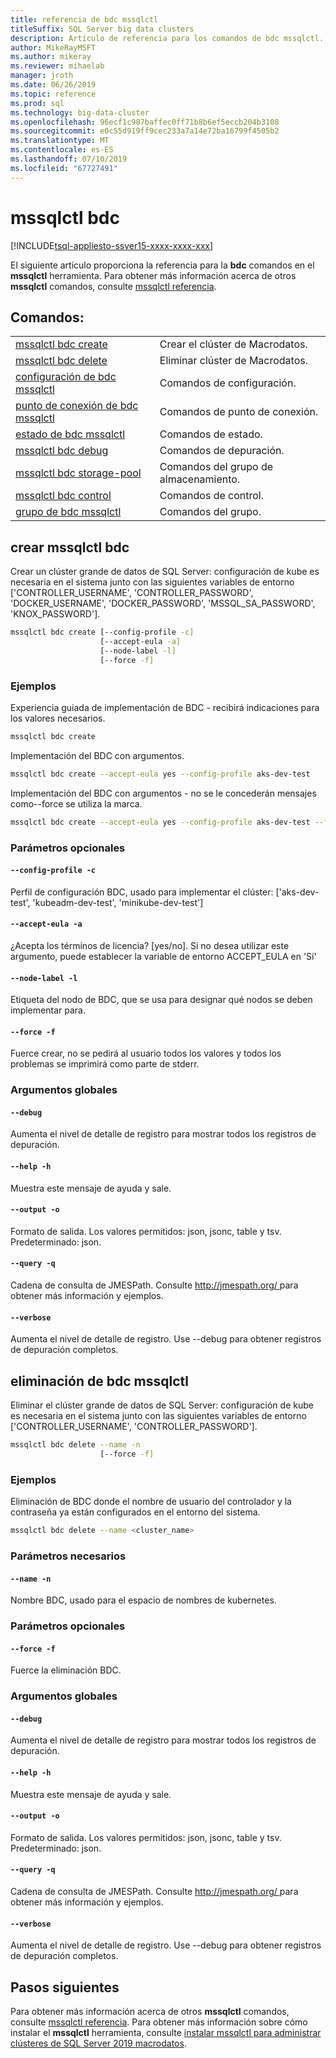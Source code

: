 ```yaml
---
title: referencia de bdc mssqlctl
titleSuffix: SQL Server big data clusters
description: Artículo de referencia para los comandos de bdc mssqlctl.
author: MikeRayMSFT
ms.author: mikeray
ms.reviewer: mihaelab
manager: jroth
ms.date: 06/26/2019
ms.topic: reference
ms.prod: sql
ms.technology: big-data-cluster
ms.openlocfilehash: 96ecf1c987baffec0ff71b8b6ef5eccb204b3108
ms.sourcegitcommit: e0c55d919ff9cec233a7a14e72ba16799f4505b2
ms.translationtype: MT
ms.contentlocale: es-ES
ms.lasthandoff: 07/10/2019
ms.locfileid: "67727491"
---
```

# <a name="mssqlctl-bdc"></a>mssqlctl bdc

[!INCLUDE[tsql-appliesto-ssver15-xxxx-xxxx-xxx](../includes/tsql-appliesto-ssver15-xxxx-xxxx-xxx.md)]

El siguiente artículo proporciona la referencia para la **bdc** comandos en el **mssqlctl** herramienta. Para obtener más información acerca de otros **mssqlctl** comandos, consulte [mssqlctl referencia](reference-mssqlctl.md).

## <a name="commands"></a>Comandos:
|     |     |
| --- | --- |
[mssqlctl bdc create](#mssqlctl-bdc-create) | Crear el clúster de Macrodatos.
[mssqlctl bdc delete](#mssqlctl-bdc-delete) | Eliminar clúster de Macrodatos.
[configuración de bdc mssqlctl](reference-mssqlctl-bdc-config.md) | Comandos de configuración.
[punto de conexión de bdc mssqlctl](reference-mssqlctl-bdc-endpoint.md) | Comandos de punto de conexión.
[estado de bdc mssqlctl](reference-mssqlctl-bdc-status.md) | Comandos de estado.
[mssqlctl bdc debug](reference-mssqlctl-bdc-debug.md) | Comandos de depuración.
[mssqlctl bdc storage-pool](reference-mssqlctl-bdc-storage-pool.md) | Comandos del grupo de almacenamiento.
[mssqlctl bdc control](reference-mssqlctl-bdc-control.md) | Comandos de control.
[grupo de bdc mssqlctl](reference-mssqlctl-bdc-pool.md) | Comandos del grupo.
## <a name="mssqlctl-bdc-create"></a>crear mssqlctl bdc
Crear un clúster grande de datos de SQL Server: configuración de kube es necesaria en el sistema junto con las siguientes variables de entorno ['CONTROLLER_USERNAME', 'CONTROLLER_PASSWORD', 'DOCKER_USERNAME', 'DOCKER_PASSWORD', 'MSSQL_SA_PASSWORD', 'KNOX_PASSWORD'].
```bash
mssqlctl bdc create [--config-profile -c] 
                    [--accept-eula -a]  
                    [--node-label -l]  
                    [--force -f]
```
### <a name="examples"></a>Ejemplos
Experiencia guiada de implementación de BDC - recibirá indicaciones para los valores necesarios.
```bash
mssqlctl bdc create
```
Implementación del BDC con argumentos.
```bash
mssqlctl bdc create --accept-eula yes --config-profile aks-dev-test
```
Implementación del BDC con argumentos - no se le concederán mensajes como--force se utiliza la marca.
```bash
mssqlctl bdc create --accept-eula yes --config-profile aks-dev-test --force
```
### <a name="optional-parameters"></a>Parámetros opcionales
#### `--config-profile -c`
Perfil de configuración BDC, usado para implementar el clúster: ['aks-dev-test', 'kubeadm-dev-test', 'minikube-dev-test']
#### `--accept-eula -a`
¿Acepta los términos de licencia? [yes/no]. Si no desea utilizar este argumento, puede establecer la variable de entorno ACCEPT_EULA en 'Sí'
#### `--node-label -l`
Etiqueta del nodo de BDC, que se usa para designar qué nodos se deben implementar para.
#### `--force -f`
Fuerce crear, no se pedirá al usuario todos los valores y todos los problemas se imprimirá como parte de stderr.
### <a name="global-arguments"></a>Argumentos globales
#### `--debug`
Aumenta el nivel de detalle de registro para mostrar todos los registros de depuración.
#### `--help -h`
Muestra este mensaje de ayuda y sale.
#### `--output -o`
Formato de salida.  Los valores permitidos: json, jsonc, table y tsv.  Predeterminado: json.
#### `--query -q`
Cadena de consulta de JMESPath. Consulte [ http://jmespath.org/ ](http://jmespath.org/]) para obtener más información y ejemplos.
#### `--verbose`
Aumenta el nivel de detalle de registro. Use --debug para obtener registros de depuración completos.
## <a name="mssqlctl-bdc-delete"></a>eliminación de bdc mssqlctl
Eliminar el clúster grande de datos de SQL Server: configuración de kube es necesaria en el sistema junto con las siguientes variables de entorno ['CONTROLLER_USERNAME', 'CONTROLLER_PASSWORD'].
```bash
mssqlctl bdc delete --name -n 
                    [--force -f]
```
### <a name="examples"></a>Ejemplos
Eliminación de BDC donde el nombre de usuario del controlador y la contraseña ya están configurados en el entorno del sistema.
```bash
mssqlctl bdc delete --name <cluster_name>
```
### <a name="required-parameters"></a>Parámetros necesarios
#### `--name -n`
Nombre BDC, usado para el espacio de nombres de kubernetes.
### <a name="optional-parameters"></a>Parámetros opcionales
#### `--force -f`
Fuerce la eliminación BDC.
### <a name="global-arguments"></a>Argumentos globales
#### `--debug`
Aumenta el nivel de detalle de registro para mostrar todos los registros de depuración.
#### `--help -h`
Muestra este mensaje de ayuda y sale.
#### `--output -o`
Formato de salida.  Los valores permitidos: json, jsonc, table y tsv.  Predeterminado: json.
#### `--query -q`
Cadena de consulta de JMESPath. Consulte [ http://jmespath.org/ ](http://jmespath.org/]) para obtener más información y ejemplos.
#### `--verbose`
Aumenta el nivel de detalle de registro. Use --debug para obtener registros de depuración completos.

## <a name="next-steps"></a>Pasos siguientes

Para obtener más información acerca de otros **mssqlctl** comandos, consulte [mssqlctl referencia](reference-mssqlctl.md). Para obtener más información sobre cómo instalar el **mssqlctl** herramienta, consulte [instalar mssqlctl para administrar clústeres de SQL Server 2019 macrodatos](deploy-install-mssqlctl.md).
